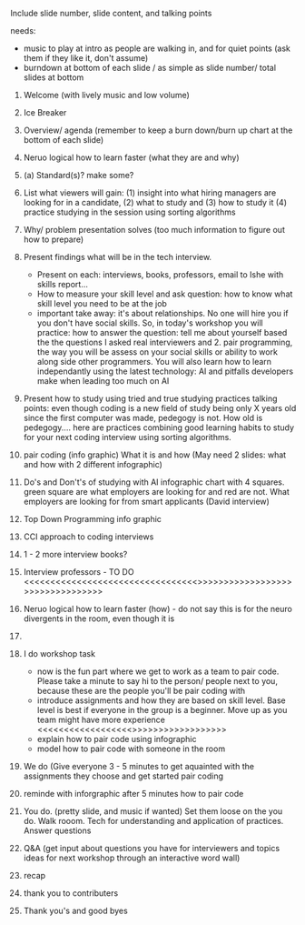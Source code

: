 Include slide number, slide content, and talking points

needs: 

- music to play at intro as people are walking in, and for quiet points (ask them if they like it, don't assume)
- burndown at bottom of each slide / as simple as slide number/ total slides at bottom 

1. Welcome (with lively music and low volume)

2. Ice Breaker 

3. Overview/ agenda (remember to keep a burn down/burn up chart at the bottom of each slide)

4. Neruo logical how to learn faster (what they are and why)

4. (a) Standard(s)? make some? 

5. List what viewers will gain: (1) insight into what hiring managers are looking for in a candidate, (2) what to study and (3) how to study it (4) practice studying in the session using sorting algorithms 

6. Why/ problem presentation solves (too much information to figure out how to prepare)

7. Present findings what will be in the tech interview. 
    - Present on each: interviews, books, professors, email to Ishe with skills report... 
    - How to measure your skill level and ask question: how to know what skill level you need to be at the job 
    - important take away: it's about relationships. No one will hire you if you don't have social skills. So, in today's workshop you will practice: how to answer the question: tell me about yourself based the the questions I asked real interviewers and 2. pair programming, the way you will be assess on your social skills or ability to work along side other programmers. You will also learn how to learn independantly using the latest technology: AI and pitfalls developers make when leading too much on AI 

8. Present how to study using tried and true studying practices
    talking points: even though coding is a new field of study being only X years old since the first computer was made, pedegogy is not. How old is pedegogy.... here are practices combining good learning habits to study for your next coding interview using sorting algorithms. 

9. pair coding (info graphic) What it is and how (May need 2 slides: what and how with 2 different infographic)
10. Do's and Don't's of studying with AI infographic chart with 4 squares. green square are what employers are looking for and red are not. What employers are looking for from smart applicants (David interview)
11. Top Down Programming info graphic 
12. CCI approach to coding interviews 
13. 1 - 2 more interview books? 
14. Interview professors - TO DO <<<<<<<<<<<<<<<<<<<<<<<<<<<<<<<<<>>>>>>>>>>>>>>>>>>>>>>>>>>>>>>>>>

15. Neruo logical how to learn faster (how) - do not say this is for the neuro divergents in the room, even though it is 

16. 

17. I do workshop task 
    - now is the fun part where we get to work as a team to pair code. Please take a minute to say hi to the person/ people next to you, because these are the people you'll be pair coding with 
    - introduce assignments and how they are based on skill level. Base level is best if everyone in the group is a beginner. Move up as you team might have more experience <<<<<<<<<<<<<<<<<<>>>>>>>>>>>>>>>>>>
    - explain how to pair code using infographic 
    - model how to pair code with someone in the room 

18. We do (Give everyone 3 - 5 minutes to get aquainted with the assignments they choose and get started pair coding 

19. reminde with inforgraphic after 5 minutes how to pair code 

20. You do. (pretty slide, and music if wanted) Set them loose on the you do. Walk rooom. Tech for understanding and application of practices. Answer questions

21. Q&A (get input about questions you have for interviewers and topics ideas for next workshop through an interactive word wall)

22. recap 

23. thank you to contributers 

24. Thank you's and good byes 


